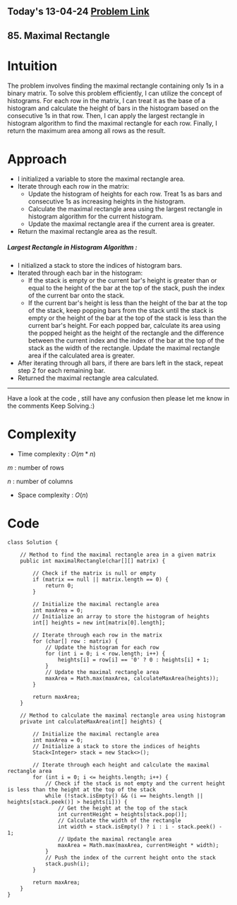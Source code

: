## Today's 13-04-24 [Problem Link](https://leetcode.com/problems/maximal-rectangle/description/?envType=daily-question&envId=2024-04-13)
## 85. Maximal Rectangle

# Intuition
<!-- Describe your first thoughts on how to solve this problem. -->
The problem involves finding the maximal rectangle containing only 1s in a binary matrix. To solve this problem efficiently, I can utilize the concept of histograms. For each row in the matrix, I can treat it as the base of a histogram and calculate the height of bars in the histogram based on the consecutive 1s in that row. Then, I can apply the largest rectangle in histogram algorithm to find the maximal rectangle for each row. Finally, I return the maximum area among all rows as the result.

# Approach
<!-- Describe your approach to solving the problem. -->

- I initialized a variable to store the maximal rectangle area.
- Iterate through each row in the matrix:
    - Update the histogram of heights for each row. Treat 1s as bars and consecutive 1s as increasing heights in the histogram.
    - Calculate the maximal rectangle area using the largest rectangle in histogram algorithm for the current histogram.
    - Update the maximal rectangle area if the current area is greater.
- Return the maximal rectangle area as the result.

##### Largest Rectangle in Histogram Algorithm :
- I nitialized a stack to store the indices of histogram bars.
- Iterated through each bar in the histogram:
    - If the stack is empty or the current bar's height is greater than or equal to the height of the bar at the top of the stack, push the index of the current bar onto the stack.
    - If the current bar's height is less than the height of the bar at the top of the stack, keep popping bars from the stack until the stack is empty or the height of the bar at the top of the stack is less than the current bar's height. For each popped bar, calculate its area using the popped height as the height of the rectangle and the difference between the current index and the index of the bar at the top of the stack as the width of the rectangle. Update the maximal rectangle area if the calculated area is greater.
- After iterating through all bars, if there are bars left in the stack, repeat step 2 for each remaining bar.
- Returned the maximal rectangle area calculated.

--- 
Have a look at the code , still have any confusion then please let me know in the comments
Keep Solving.:)

# Complexity
- Time complexity : $O(m*n)$
<!-- Add your time complexity here, e.g. $$O(n)$$ -->
$m$ : number of rows

$n$ : number of columns
- Space complexity : $O(n)$
<!-- Add your space complexity here, e.g. $$O(n)$$ -->

# Code
```
class Solution {
    
    // Method to find the maximal rectangle area in a given matrix
    public int maximalRectangle(char[][] matrix) {

        // Check if the matrix is null or empty
        if (matrix == null || matrix.length == 0) {
            return 0;
        }
        
        // Initialize the maximal rectangle area
        int maxArea = 0;
        // Initialize an array to store the histogram of heights
        int[] heights = new int[matrix[0].length];
        
        // Iterate through each row in the matrix
        for (char[] row : matrix) {
            // Update the histogram for each row
            for (int i = 0; i < row.length; i++) {
                heights[i] = row[i] == '0' ? 0 : heights[i] + 1;
            }
            // Update the maximal rectangle area
            maxArea = Math.max(maxArea, calculateMaxArea(heights));
        }
        
        return maxArea;
    }
    
    // Method to calculate the maximal rectangle area using histogram
    private int calculateMaxArea(int[] heights) {

        // Initialize the maximal rectangle area
        int maxArea = 0;
        // Initialize a stack to store the indices of heights
        Stack<Integer> stack = new Stack<>();
        
        // Iterate through each height and calculate the maximal rectangle area
        for (int i = 0; i <= heights.length; i++) {
            // Check if the stack is not empty and the current height is less than the height at the top of the stack
            while (!stack.isEmpty() && (i == heights.length || heights[stack.peek()] > heights[i])) {
                // Get the height at the top of the stack
                int currentHeight = heights[stack.pop()];
                // Calculate the width of the rectangle
                int width = stack.isEmpty() ? i : i - stack.peek() - 1;
                // Update the maximal rectangle area
                maxArea = Math.max(maxArea, currentHeight * width);
            }
            // Push the index of the current height onto the stack
            stack.push(i);
        }
        
        return maxArea;
    }
}
```